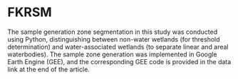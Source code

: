 # FKRSM
The sample generation zone segmentation in this study was conducted using Python, distinguishing between non-water wetlands (for threshold determination) and water-associated wetlands (to separate linear and areal waterbodies). The sample zone generation was implemented in Google Earth Engine (GEE), and the corresponding GEE code is provided in the data link at the end of the article.
